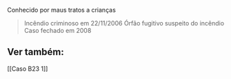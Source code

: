 Conhecido por maus tratos a crianças

>Incêndio criminoso em 22/11/2006
>Órfão fugitivo suspeito do incêndio
>Caso fechado em 2008

## Ver também:
[[Caso B23 1]]
